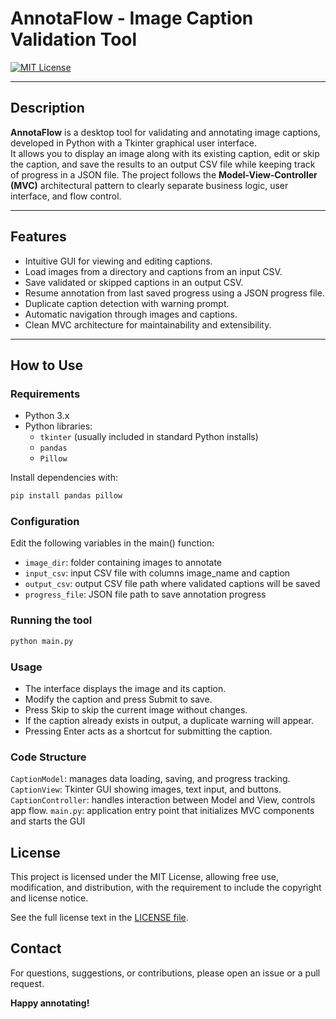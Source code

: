 
# AnnotaFlow - Image Caption Validation Tool

[![MIT License](https://img.shields.io/badge/License-MIT-yellow.svg)](LICENSE)

---

## Description

**AnnotaFlow** is a desktop tool for validating and annotating image captions, developed in Python with a Tkinter graphical user interface.  
It allows you to display an image along with its existing caption, edit or skip the caption, and save the results to an output CSV file while keeping track of progress in a JSON file.
The project follows the **Model-View-Controller (MVC)** architectural pattern to clearly separate business logic, user interface, and flow control.

---

## Features

- Intuitive GUI for viewing and editing captions.
- Load images from a directory and captions from an input CSV.
- Save validated or skipped captions in an output CSV.
- Resume annotation from last saved progress using a JSON progress file.
- Duplicate caption detection with warning prompt.
- Automatic navigation through images and captions.
- Clean MVC architecture for maintainability and extensibility.

---

## How to Use

### Requirements

- Python 3.x
- Python libraries:
  - `tkinter` (usually included in standard Python installs)
  - `pandas`
  - `Pillow`

Install dependencies with:

```bash
pip install pandas pillow
```

### Configuration
Edit the following variables in the main() function:
- `image_dir`: folder containing images to annotate
- `input_csv`: input CSV file with columns image_name and caption
- `output_csv`: output CSV file path where validated captions will be saved
- `progress_file`: JSON file path to save annotation progress

### Running the tool

```bash
python main.py
```

### Usage

 - The interface displays the image and its caption. 
 - Modify the caption and press Submit to save. 
 - Press Skip to skip the current image without changes.
 - If the caption already exists in output, a duplicate warning will appear. 
 - Pressing Enter acts as a shortcut for submitting the caption.

### Code Structure
`CaptionModel`: manages data loading, saving, and progress tracking.
`CaptionView`: Tkinter GUI showing images, text input, and buttons.
`CaptionController`: handles interaction between Model and View, controls app flow.
`main.py`: application entry point that initializes MVC components and starts the GUI

## License

This project is licensed under the MIT License, allowing free use, modification, and distribution, with the requirement to include the copyright and license notice.

See the full license text in the [LICENSE file](https://github.com/RenatoEsposito1999/Annotation_system/blob/main/LICENSE).

## Contact

For questions, suggestions, or contributions, please open an issue or a pull request.


**Happy annotating!**

